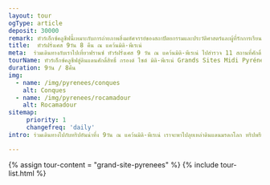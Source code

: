 ```yaml
---
layout: tour
ogType: article
deposit: 30000
remark: ทัวร์เอ็กซ์คลูซีฟนี้เหมาะกับการถ่ายภาพสิ่งมหัศจรรย์ของสถาปัตยกรรมและประวัติศาสตร์และผู้ที่รักการเรียนรู้และสนุกกับการค้นพบมรดกโลก รีบสำรองที่นั่งเพราะทริปนี้รับจำนวนจำกัด!!
title:  ทัวร์ฝรั่งเศส 9วัน 8 คืน ณ แคว้นมิดิ-พีเรเน่
meta:  ร่วมเดินทางกับเราไปเที่ยวฟรานซ์ ทัวร์ฝรั่งเศส 9 วัน ณ แคว้นมิดิ-พีเรเน่ ไปสำรวจ 11 สถานที่ศักดิ์สิทธิ์ที่เป็นมรดกโลก รอคคามาดูร์ Rocamadour, คาออร์ Cahors, กองค์ Conques และลูร์ด Lourdes
tourName: ทัวร์เอ็กซ์คลูซีฟสู่ดินแดนศักดิ์สิทธิ์ กรองด์ ไซต์ มิดิ-พีเรเน่ Grands Sites Midi Pyrénées
duration: 9วัน / 8คืน
img: 
  - name: /img/pyrenees/conques
    alt: Conques
  - name: /img/pyrenees/rocamadour
    alt: Rocamadour
sitemap:
     priority: 1
     changefreq: 'daily'    
intro: ร่วมเดินทางไปกับทริปอันน่าทึ่ง 9วัน ณ แคว้นมิดิ-พีเรเน่ เราจะพาไปลุยเหล่าดินแดนมรดกโลก ทริปพรีเมี่ยมทริปนี้จะพาคุณไปค้นพบกองค์ Conques เมืองมรดกแห่งสถาปัตยกรรม, รอคคามาดูร์ Rocamadour 7 สถานที่ศักดิ์สิทธิ์ในหมู่บ้านแห่งนักแสวงบุญ, ลูร์ด Lourdes สถานที่แสวงบุญใหญ่เป็นอันดับ 2 รองจากกรุงโรม, เดินตามรอยเส้นทางแสวงบุญของเซนต์ เจมส์ ณ แซ็งต์แบร์ทรอง เดอ คอมเมน St. Bertrand-de-Commingues, โบสถ์แซ็งต์-จุสต์แห่งวาลคาเบรีย Saint-Just Basilica of Valcabrère และอีกสถานที่น่าทึ่งมากมายรอคุณไปค้นพบกับเราที่แคว้นมิดิ-พีเรเน่

---
```

{% assign tour-content = "grand-site-pyrenees" %}
{% include tour-list.html %}












